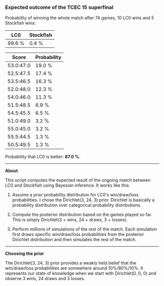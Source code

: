 ### Expected outcome of the TCEC 15 superfinal

Probability of winning the whole match after 74 games, 10 LC0 wins and 5 Stockfish wins:

|LC0|Stockfish|
|---|---|
| 99.6 % | 0.4 % |

| Score | Probability |
|-|-|
| 53.0:47.0 | 19.0 % |
| 52.5:47.5 | 17.4 % |
| 53.5:46.5 | 16.3 % |
| 52.0:48.0 | 12.3 % |
| 54.0:46.0 | 11.3 % |
| 51.5:48.5 | 6.9 % |
| 54.5:45.5 | 6.5 % |
| 51.0:49.0 | 3.2 % |
| 55.0:45.0 | 3.2 % |
| 55.5:44.5 | 1.3 % |
| 50.5:49.5 | 1.3 % |

Probability that LC0 is better: **87.0 %**.

---

**About**

This script computes the expected result of the ongoing match between LC0 and Stockfish using Bayesian inference. It works like this:

1. Assume a prior probability distribution for LC0's win/draw/loss probabilities. I chose the Dirichlet(3, 24, 3) prior. Dirichlet is basically a probability distribution over categorical probability distributions.

2. Compute the posterior distribution based on the games played so far. This is simply Dirichlet(3 + wins, 24 + draws, 3 + losses).

3. Perform millions of simulations of the rest of the match. Each simulation first draws specific win/draw/loss probabilities from the posterior Dirichlet distribution and then simulates the rest of the match.

---

**Choosing the prior**

The Dirichlet(3, 24, 3) prior provides a weakly held belief that the win/draw/loss probabilities are somewhere around 10%/80%/10%. It represents our state of knowledge when we start with Dirichlet(0, 0, 0) and observe 3 wins, 24 draws and 3 losses.
